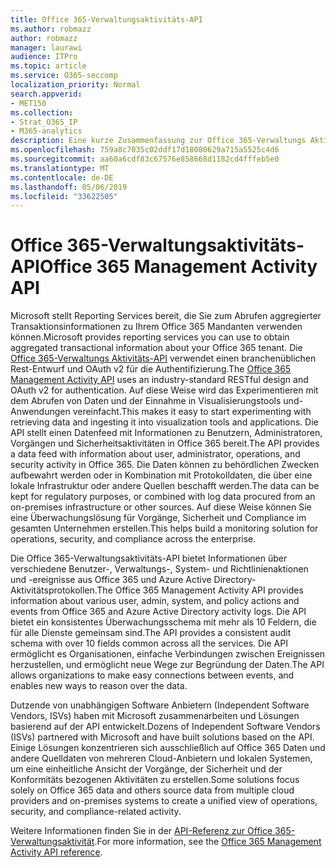 ```yaml
---
title: Office 365-Verwaltungsaktivitäts-API
ms.author: robmazz
author: robmazz
manager: laurawi
audience: ITPro
ms.topic: article
ms.service: O365-seccomp
localization_priority: Normal
search.appverid:
- MET150
ms.collection:
- Strat_O365_IP
- M365-analytics
description: Eine kurze Zusammenfassung zur Office 365-Verwaltungs Aktivitäts-API.
ms.openlocfilehash: 759a8c7035c02ddf17d18080629a715a5525c4d6
ms.sourcegitcommit: aa60a6cdf83c67576e858668d1182cd4fffeb5e0
ms.translationtype: MT
ms.contentlocale: de-DE
ms.lasthandoff: 05/06/2019
ms.locfileid: "33622505"
---
```

# <a name="office-365-management-activity-api"></a><span data-ttu-id="6c2c6-103">Office 365-Verwaltungsaktivitäts-API</span><span class="sxs-lookup"><span data-stu-id="6c2c6-103">Office 365 Management Activity API</span></span>

<span data-ttu-id="6c2c6-104">Microsoft stellt Reporting Services bereit, die Sie zum Abrufen aggregierter Transaktionsinformationen zu Ihrem Office 365 Mandanten verwenden können.</span><span class="sxs-lookup"><span data-stu-id="6c2c6-104">Microsoft provides reporting services you can use to obtain aggregated transactional information about your Office 365 tenant.</span></span> <span data-ttu-id="6c2c6-105">Die [Office 365-Verwaltungs Aktivitäts-API](https://docs.microsoft.com/office/office-365-management-api/office-365-management-apis-overview) verwendet einen branchenüblichen Rest-Entwurf und OAuth v2 für die Authentifizierung.</span><span class="sxs-lookup"><span data-stu-id="6c2c6-105">The [Office 365 Management Activity API](https://docs.microsoft.com/office/office-365-management-api/office-365-management-apis-overview) uses an industry-standard RESTful design and OAuth v2 for authentication.</span></span> <span data-ttu-id="6c2c6-106">Auf diese Weise wird das Experimentieren mit dem Abrufen von Daten und der Einnahme in Visualisierungstools und-Anwendungen vereinfacht.</span><span class="sxs-lookup"><span data-stu-id="6c2c6-106">This makes it easy to start experimenting with retrieving data and ingesting it into visualization tools and applications.</span></span> <span data-ttu-id="6c2c6-107">Die API stellt einen Datenfeed mit Informationen zu Benutzern, Administratoren, Vorgängen und Sicherheitsaktivitäten in Office 365 bereit.</span><span class="sxs-lookup"><span data-stu-id="6c2c6-107">The API provides a data feed with information about user, administrator, operations, and security activity in Office 365.</span></span> <span data-ttu-id="6c2c6-108">Die Daten können zu behördlichen Zwecken aufbewahrt werden oder in Kombination mit Protokolldaten, die über eine lokale Infrastruktur oder andere Quellen beschafft werden.</span><span class="sxs-lookup"><span data-stu-id="6c2c6-108">The data can be kept for regulatory purposes, or combined with log data procured from an on-premises infrastructure or other sources.</span></span> <span data-ttu-id="6c2c6-109">Auf diese Weise können Sie eine Überwachungslösung für Vorgänge, Sicherheit und Compliance im gesamten Unternehmen erstellen.</span><span class="sxs-lookup"><span data-stu-id="6c2c6-109">This helps build a monitoring solution for operations, security, and compliance across the enterprise.</span></span>

<span data-ttu-id="6c2c6-110">Die Office 365-Verwaltungsaktivitäts-API bietet Informationen über verschiedene Benutzer-, Verwaltungs-, System- und Richtlinienaktionen und -ereignisse aus Office 365 und Azure Active Directory-Aktivitätsprotokollen.</span><span class="sxs-lookup"><span data-stu-id="6c2c6-110">The Office 365 Management Activity API provides information about various user, admin, system, and policy actions and events from Office 365 and Azure Active Directory activity logs.</span></span> <span data-ttu-id="6c2c6-111">Die API bietet ein konsistentes Überwachungsschema mit mehr als 10 Feldern, die für alle Dienste gemeinsam sind.</span><span class="sxs-lookup"><span data-stu-id="6c2c6-111">The API provides a consistent audit schema with over 10 fields common across all the services.</span></span> <span data-ttu-id="6c2c6-112">Die API ermöglicht es Organisationen, einfache Verbindungen zwischen Ereignissen herzustellen, und ermöglicht neue Wege zur Begründung der Daten.</span><span class="sxs-lookup"><span data-stu-id="6c2c6-112">The API allows organizations to make easy connections between events, and enables new ways to reason over the data.</span></span>

<span data-ttu-id="6c2c6-113">Dutzende von unabhängigen Software Anbietern (Independent Software Vendors, ISVs) haben mit Microsoft zusammenarbeiten und Lösungen basierend auf der API entwickelt.</span><span class="sxs-lookup"><span data-stu-id="6c2c6-113">Dozens of Independent Software Vendors (ISVs) partnered with Microsoft and have built solutions based on the API.</span></span> <span data-ttu-id="6c2c6-114">Einige Lösungen konzentrieren sich ausschließlich auf Office 365 Daten und andere Quelldaten von mehreren Cloud-Anbietern und lokalen Systemen, um eine einheitliche Ansicht der Vorgänge, der Sicherheit und der Konformitäts bezogenen Aktivitäten zu erstellen.</span><span class="sxs-lookup"><span data-stu-id="6c2c6-114">Some solutions focus solely on Office 365 data and others source data from multiple cloud providers and on-premises systems to create a unified view of operations, security, and compliance-related activity.</span></span> 

<span data-ttu-id="6c2c6-115">Weitere Informationen finden Sie in der [API-Referenz zur Office 365-Verwaltungsaktivität](https://docs.microsoft.com/office/office-365-management-api/office-365-management-activity-api-reference).</span><span class="sxs-lookup"><span data-stu-id="6c2c6-115">For more information, see the [Office 365 Management Activity API reference](https://docs.microsoft.com/office/office-365-management-api/office-365-management-activity-api-reference).</span></span>
